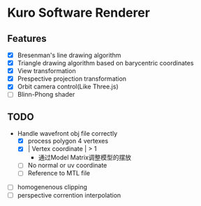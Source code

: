 # Kuro Software Renderer

## Features
- [x] Bresenman's line drawing algorithm
- [x] Triangle drawing algorithm based on barycentric coordinates
- [x] View transformation
- [x] Prespective projection transformation
- [x] Orbit camera control(Like Three.js)
- [ ] Blinn-Phong shader

## TODO
* Handle wavefront obj file correctly
  - [x] process polygon 4 vertexes
  - [x] | Vertex coordinate | > 1
    * 通过Model Matrix调整模型的摆放
  - [ ] No normal or uv coordinate
  - [ ] Reference to MTL file
- [ ] homogenenous clipping
- [ ] perspective corrention interpolation
